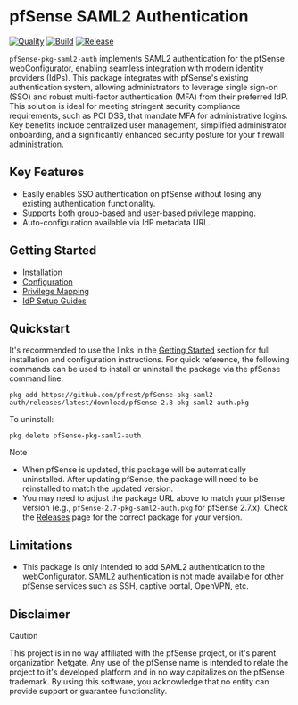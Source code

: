 # pfSense SAML2 Authentication

[![Quality](https://github.com/pfrest/pfSense-pkg-saml2-auth/actions/workflows/quality.yml/badge.svg)](https://github.com/pfrest/pfSense-pkg-saml2-auth/actions/workflows/quality.yml)
[![Build](https://github.com/pfrest/pfSense-pkg-saml2-auth/actions/workflows/build.yml/badge.svg)](https://github.com/pfrest/pfSense-pkg-saml2-auth/actions/workflows/build.yml)
[![Release](https://github.com/pfrest/pfSense-pkg-saml2-auth/actions/workflows/release.yml/badge.svg)](https://github.com/pfrest/pfSense-pkg-saml2-auth/actions/workflows/release.yml)

`pfSense-pkg-saml2-auth` implements SAML2 authentication for the pfSense webConfigurator, enabling seamless integration 
with modern identity providers (IdPs). This package integrates with pfSense's existing authentication system, allowing 
administrators to leverage single sign-on (SSO) and robust multi-factor authentication (MFA) from their preferred IdP.
This solution is ideal for meeting stringent security compliance requirements, such as PCI DSS, that mandate MFA for 
administrative logins. Key benefits include centralized user management, simplified administrator onboarding, and a 
significantly enhanced security posture for your firewall administration.

## Key Features

- Easily enables SSO authentication on pfSense without losing any existing authentication functionality.
- Supports both group-based and user-based privilege mapping.
- Auto-configuration available via IdP metadata URL.

## Getting Started

- [Installation](https://docs.pfrest.org/pfSense-pkg-saml2-auth/INSTALLATION/)
- [Configuration](https://docs.pfrest.org/pfSense-pkg-saml2-auth/CONFIGURATION/)
- [Privilege Mapping](https://docs.pfrest.org/pfSense-pkg-saml2-auth/PRIVILEGE_MAPPING/)
- [IdP Setup Guides](https://docs.pfrest.org/pfSense-pkg-saml2-auth/IDP_INSTRUCTIONS/)

## Quickstart

It's recommended to use the links in the [Getting Started](#getting-started) section for full installation and 
configuration instructions. For quick reference, the following commands can be used to install or uninstall the package 
via the pfSense command line.

```
pkg add https://github.com/pfrest/pfSense-pkg-saml2-auth/releases/latest/download/pfSense-2.8-pkg-saml2-auth.pkg
```

To uninstall:

```
pkg delete pfSense-pkg-saml2-auth
```

> [!NOTE]
> - When pfSense is updated, this package will be automatically uninstalled. After updating pfSense, the package will need to be reinstalled to match the updated version.
> - You may need to adjust the package URL above to match your pfSense version (e.g., `pfSense-2.7-pkg-saml2-auth.pkg` for pfSense 2.7.x). Check the [Releases](https://github.com/pfrest/pfSense-pkg-saml2-auth/releases) page for the correct package for your version.

## Limitations

- This package is only intended to add SAML2 authentication to the webConfigurator. SAML2 authentication is not made
  available for other pfSense services such as SSH, captive portal, OpenVPN, etc.

## Disclaimer

> [!CAUTION]
> This project is in no way affiliated with the pfSense project, or it's parent organization Netgate. Any use of the
> pfSense name is intended to relate the project to it's developed platform and in no way capitalizes on the
> pfSense trademark. By using this software, you acknowledge that no entity can provide support or guarantee
> functionality.
